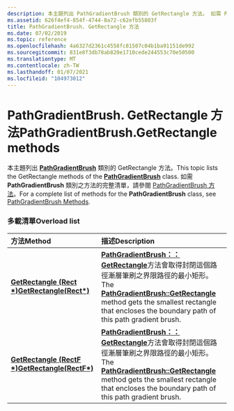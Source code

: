 ```yaml
---
description: 本主題列出 PathGradientBrush 類別的 GetRectangle 方法。 如需 PathGradientBrush 類別之方法的完整清單，請參閱 PathGradientBrush 方法。
ms.assetid: 626f4ef4-854f-4744-8a72-c62efb55803f
title: PathGradientBrush. GetRectangle 方法
ms.date: 07/02/2019
ms.topic: reference
ms.openlocfilehash: 4a6327d2361c4558fc81507c04b1ba91151de992
ms.sourcegitcommit: 831e8f3db78ab820e1710cede244553c70e50500
ms.translationtype: MT
ms.contentlocale: zh-TW
ms.lasthandoff: 01/07/2021
ms.locfileid: "104973012"
---
```

# <a name="pathgradientbrushgetrectangle-methods"></a><span data-ttu-id="3daba-104">PathGradientBrush. GetRectangle 方法</span><span class="sxs-lookup"><span data-stu-id="3daba-104">PathGradientBrush.GetRectangle methods</span></span>

<span data-ttu-id="3daba-105">本主題列出 [**PathGradientBrush**](/windows/win32/api/gdipluspath/nl-gdipluspath-pathgradientbrush) 類別的 GetRectangle 方法。</span><span class="sxs-lookup"><span data-stu-id="3daba-105">This topic lists the GetRectangle methods of the [**PathGradientBrush**](/windows/win32/api/gdipluspath/nl-gdipluspath-pathgradientbrush) class.</span></span> <span data-ttu-id="3daba-106">如需 **PathGradientBrush** 類別之方法的完整清單，請參閱 [PathGradientBrush 方法](-gdiplus-class-pathgradientbrush-methods.md)。</span><span class="sxs-lookup"><span data-stu-id="3daba-106">For a complete list of methods for the **PathGradientBrush** class, see [PathGradientBrush Methods](-gdiplus-class-pathgradientbrush-methods.md).</span></span>

### <a name="overload-list"></a><span data-ttu-id="3daba-107">多載清單</span><span class="sxs-lookup"><span data-stu-id="3daba-107">Overload list</span></span>



| <span data-ttu-id="3daba-108">方法</span><span class="sxs-lookup"><span data-stu-id="3daba-108">Method</span></span>                                                                                     | <span data-ttu-id="3daba-109">描述</span><span class="sxs-lookup"><span data-stu-id="3daba-109">Description</span></span>                                                                                                                                                                                                         |
|:-------------------------------------------------------------------------------------------|:--------------------------------------------------------------------------------------------------------------------------------------------------------------------------------------------------------------------|
| <span data-ttu-id="3daba-110">[**GetRectangle (Rect \*)**](/windows/win32/api/gdipluspath/nf-gdipluspath-pathgradientbrush-getrectangle(outrect))</span><span class="sxs-lookup"><span data-stu-id="3daba-110">[**GetRectangle(Rect\*)**](/windows/win32/api/gdipluspath/nf-gdipluspath-pathgradientbrush-getrectangle(outrect))</span></span>   | <span data-ttu-id="3daba-111">[**PathGradientBrush：： GetRectangle**](/windows/win32/api/gdipluspath/nf-gdipluspath-pathgradientbrush-getrectangle(outrect))方法會取得封閉這個路徑漸層筆刷之界限路徑的最小矩形。</span><span class="sxs-lookup"><span data-stu-id="3daba-111">The [**PathGradientBrush::GetRectangle**](/windows/win32/api/gdipluspath/nf-gdipluspath-pathgradientbrush-getrectangle(outrect)) method gets the smallest rectangle that encloses the boundary path of this path gradient brush.</span></span><br/>  |
| <span data-ttu-id="3daba-112">[**GetRectangle (RectF \*)**](/previous-versions//ms535096(v=vs.85))</span><span class="sxs-lookup"><span data-stu-id="3daba-112">[**GetRectangle(RectF\*)**](/previous-versions//ms535096(v=vs.85))</span></span> | <span data-ttu-id="3daba-113">[**PathGradientBrush：： GetRectangle**](/previous-versions//ms535096(v=vs.85))方法會取得封閉這個路徑漸層筆刷之界限路徑的最小矩形。</span><span class="sxs-lookup"><span data-stu-id="3daba-113">The [**PathGradientBrush::GetRectangle**](/previous-versions//ms535096(v=vs.85)) method gets the smallest rectangle that encloses the boundary path of this path gradient brush.</span></span><br/> |



 

 
